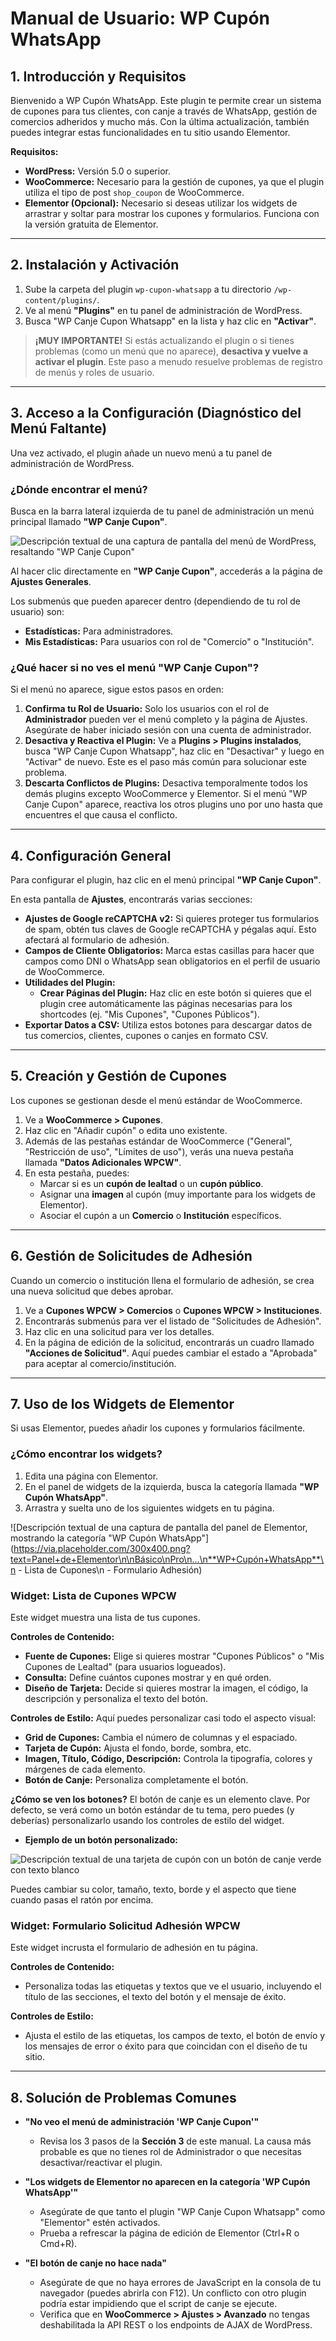# Manual de Usuario: WP Cupón WhatsApp

## 1. Introducción y Requisitos

Bienvenido a WP Cupón WhatsApp. Este plugin te permite crear un sistema de cupones para tus clientes, con canje a través de WhatsApp, gestión de comercios adheridos y mucho más. Con la última actualización, también puedes integrar estas funcionalidades en tu sitio usando Elementor.

**Requisitos:**
*   **WordPress:** Versión 5.0 o superior.
*   **WooCommerce:** Necesario para la gestión de cupones, ya que el plugin utiliza el tipo de post `shop_coupon` de WooCommerce.
*   **Elementor (Opcional):** Necesario si deseas utilizar los widgets de arrastrar y soltar para mostrar los cupones y formularios. Funciona con la versión gratuita de Elementor.

---

## 2. Instalación y Activación

1.  Sube la carpeta del plugin `wp-cupon-whatsapp` a tu directorio `/wp-content/plugins/`.
2.  Ve al menú **"Plugins"** en tu panel de administración de WordPress.
3.  Busca "WP Canje Cupon Whatsapp" en la lista y haz clic en **"Activar"**.

> **¡MUY IMPORTANTE!**
> Si estás actualizando el plugin o si tienes problemas (como un menú que no aparece), **desactiva y vuelve a activar el plugin**. Este paso a menudo resuelve problemas de registro de menús y roles de usuario.

---

## 3. Acceso a la Configuración (Diagnóstico del Menú Faltante)

Una vez activado, el plugin añade un nuevo menú a tu panel de administración de WordPress.

### ¿Dónde encontrar el menú?

Busca en la barra lateral izquierda de tu panel de administración un menú principal llamado **"WP Canje Cupon"**.

![Descripción textual de una captura de pantalla del menú de WordPress, resaltando "WP Canje Cupon"](https://via.placeholder.com/300x400.png?text=Menú+de+WordPress\n\nDashboard\nPosts\nMedia\n...\n**WP+Canje+Cupon**\nWooCommerce\nElementor\n...)

Al hacer clic directamente en **"WP Canje Cupon"**, accederás a la página de **Ajustes Generales**.

Los submenús que pueden aparecer dentro (dependiendo de tu rol de usuario) son:
*   **Estadísticas:** Para administradores.
*   **Mis Estadísticas:** Para usuarios con rol de "Comercio" o "Institución".

### ¿Qué hacer si no ves el menú "WP Canje Cupon"?

Si el menú no aparece, sigue estos pasos en orden:

1.  **Confirma tu Rol de Usuario:** Solo los usuarios con el rol de **Administrador** pueden ver el menú completo y la página de Ajustes. Asegúrate de haber iniciado sesión con una cuenta de administrador.
2.  **Desactiva y Reactiva el Plugin:** Ve a **Plugins > Plugins instalados**, busca "WP Canje Cupon Whatsapp", haz clic en "Desactivar" y luego en "Activar" de nuevo. Este es el paso más común para solucionar este problema.
3.  **Descarta Conflictos de Plugins:** Desactiva temporalmente todos los demás plugins excepto WooCommerce y Elementor. Si el menú "WP Canje Cupon" aparece, reactiva los otros plugins uno por uno hasta que encuentres el que causa el conflicto.

---

## 4. Configuración General

Para configurar el plugin, haz clic en el menú principal **"WP Canje Cupon"**.

En esta pantalla de **Ajustes**, encontrarás varias secciones:

*   **Ajustes de Google reCAPTCHA v2:** Si quieres proteger tus formularios de spam, obtén tus claves de Google reCAPTCHA y pégalas aquí. Esto afectará al formulario de adhesión.
*   **Campos de Cliente Obligatorios:** Marca estas casillas para hacer que campos como DNI o WhatsApp sean obligatorios en el perfil de usuario de WooCommerce.
*   **Utilidades del Plugin:**
    *   **Crear Páginas del Plugin:** Haz clic en este botón si quieres que el plugin cree automáticamente las páginas necesarias para los shortcodes (ej. "Mis Cupones", "Cupones Públicos").
*   **Exportar Datos a CSV:** Utiliza estos botones para descargar datos de tus comercios, clientes, cupones o canjes en formato CSV.

---

## 5. Creación y Gestión de Cupones

Los cupones se gestionan desde el menú estándar de WooCommerce.

1.  Ve a **WooCommerce > Cupones**.
2.  Haz clic en "Añadir cupón" o edita uno existente.
3.  Además de las pestañas estándar de WooCommerce ("General", "Restricción de uso", "Límites de uso"), verás una nueva pestaña llamada **"Datos Adicionales WPCW"**.
4.  En esta pestaña, puedes:
    *   Marcar si es un **cupón de lealtad** o un **cupón público**.
    *   Asignar una **imagen** al cupón (muy importante para los widgets de Elementor).
    *   Asociar el cupón a un **Comercio** o **Institución** específicos.

---

## 6. Gestión de Solicitudes de Adhesión

Cuando un comercio o institución llena el formulario de adhesión, se crea una nueva solicitud que debes aprobar.

1.  Ve a **Cupones WPCW > Comercios** o **Cupones WPCW > Instituciones**.
2.  Encontrarás submenús para ver el listado de "Solicitudes de Adhesión".
3.  Haz clic en una solicitud para ver los detalles.
4.  En la página de edición de la solicitud, encontrarás un cuadro llamado **"Acciones de Solicitud"**. Aquí puedes cambiar el estado a "Aprobada" para aceptar al comercio/institución.

---

## 7. Uso de los Widgets de Elementor

Si usas Elementor, puedes añadir los cupones y formularios fácilmente.

### ¿Cómo encontrar los widgets?

1.  Edita una página con Elementor.
2.  En el panel de widgets de la izquierda, busca la categoría llamada **"WP Cupón WhatsApp"**.
3.  Arrastra y suelta uno de los siguientes widgets en tu página.

![Descripción textual de una captura de pantalla del panel de Elementor, mostrando la categoría "WP Cupón WhatsApp"](https://via.placeholder.com/300x400.png?text=Panel+de+Elementor\n\nBásico\nPro\n...\n**WP+Cupón+WhatsApp**\n  - Lista de Cupones\n  - Formulario Adhesión)

### Widget: Lista de Cupones WPCW

Este widget muestra una lista de tus cupones.

**Controles de Contenido:**
*   **Fuente de Cupones:** Elige si quieres mostrar "Cupones Públicos" o "Mis Cupones de Lealtad" (para usuarios logueados).
*   **Consulta:** Define cuántos cupones mostrar y en qué orden.
*   **Diseño de Tarjeta:** Decide si quieres mostrar la imagen, el código, la descripción y personaliza el texto del botón.

**Controles de Estilo:**
Aquí puedes personalizar casi todo el aspecto visual:
*   **Grid de Cupones:** Cambia el número de columnas y el espaciado.
*   **Tarjeta de Cupón:** Ajusta el fondo, borde, sombra, etc.
*   **Imagen, Título, Código, Descripción:** Controla la tipografía, colores y márgenes de cada elemento.
*   **Botón de Canje:** Personaliza completamente el botón.

**¿Cómo se ven los botones?**
El botón de canje es un elemento clave. Por defecto, se verá como un botón estándar de tu tema, pero puedes (y deberías) personalizarlo usando los controles de estilo del widget.

*   **Ejemplo de un botón personalizado:**

![Descripción textual de una tarjeta de cupón con un botón de canje verde con texto blanco](https://via.placeholder.com/350x200.png?text=**Título+del+Cupón**\n\nCódigo:+EJEMPLO123\n\n[Canjear+vía+WhatsApp])

Puedes cambiar su color, tamaño, texto, borde y el aspecto que tiene cuando pasas el ratón por encima.

### Widget: Formulario Solicitud Adhesión WPCW

Este widget incrusta el formulario de adhesión en tu página.

**Controles de Contenido:**
*   Personaliza todas las etiquetas y textos que ve el usuario, incluyendo el título de las secciones, el texto del botón y el mensaje de éxito.

**Controles de Estilo:**
*   Ajusta el estilo de las etiquetas, los campos de texto, el botón de envío y los mensajes de error o éxito para que coincidan con el diseño de tu sitio.

---

## 8. Solución de Problemas Comunes

*   **"No veo el menú de administración 'WP Canje Cupon'"**
    *   Revisa los 3 pasos de la **Sección 3** de este manual. La causa más probable es que no tienes rol de Administrador o que necesitas desactivar/reactivar el plugin.

*   **"Los widgets de Elementor no aparecen en la categoría 'WP Cupón WhatsApp'"**
    *   Asegúrate de que tanto el plugin "WP Canje Cupon Whatsapp" como "Elementor" estén activados.
    *   Prueba a refrescar la página de edición de Elementor (Ctrl+R o Cmd+R).

*   **"El botón de canje no hace nada"**
    *   Asegúrate de que no haya errores de JavaScript en la consola de tu navegador (puedes abrirla con F12). Un conflicto con otro plugin podría estar impidiendo que el script de canje se ejecute.
    *   Verifica que en **WooCommerce > Ajustes > Avanzado** no tengas deshabilitada la API REST o los endpoints de AJAX de WordPress.
